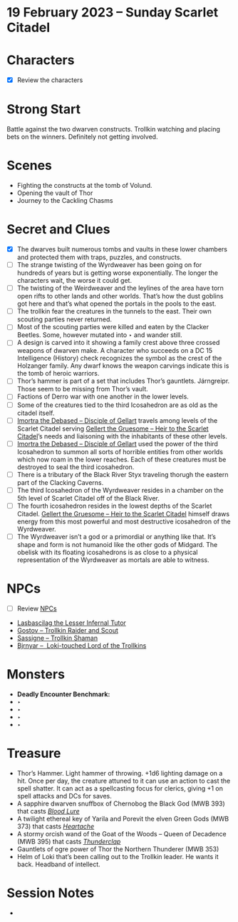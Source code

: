 # 19 February 2023 – Sunday Scarlet Citadel

# Characters

- [x]  Review the characters

# Strong Start

Battle against the two dwarven constructs. Trollkin watching and placing bets on the winners. Definitely not getting involved.

# Scenes

- Fighting the constructs at the tomb of Volund.
- Opening the vault of Thor
- Journey to the Cackling Chasms

# Secret and Clues

- [x]  The dwarves built numerous tombs and vaults in these lower chambers and protected them with traps, puzzles, and constructs.
- [ ]  The strange twisting of the Wyrdweaver has been going on for hundreds of years but is getting worse exponentially. The longer the characters wait, the worse it could get.
- [ ]  The twisting of the Weirdweaver and the leylines of the area have torn open rifts to other lands and other worlds. That’s how the dust goblins got here and that’s what opened the portals in the pools to the east.
- [ ]  The trollkin fear the creatures in the tunnels to the east. Their own scouting parties never returned.
- [ ]  Most of the scouting parties were killed and eaten by the Clacker Beetles. Some, however mutated into ‣ and wander still.
- [ ]  A design is carved into it showing a family crest above three crossed weapons of dwarven make. A character who succeeds on a DC 15 Intelligence (History) check recognizes the symbol as the crest of the Holzanger family. Any dwarf knows the weapon carvings indicate this is the tomb of heroic warriors.
- [ ]  Thor’s hammer is part of a set that includes Thor’s gauntlets. Járngreipr. Those seem to be missing from Thor’s vault.
- [ ]  Factions of Derro war with one another in the lower levels.
- [ ]  Some of the creatures tied to the third Icosahedron are as old as the citadel itself.
- [ ]  [Imortra the Debased – Disciple of Gellart](../Scarlet%20Citadel%20Database%206f1cc6531b5c4188a2e5f54716002c2a/Imortra%20the%20Debased%20%E2%80%93%20Disciple%20of%20Gellart%200ca3a3bfcc6a4585b92d529b81cf1bf5.md) travels among levels of the Scarlet Citadel serving [Gellert the Gruesome – Heir to the Scarlet Citadel](../Scarlet%20Citadel%20Database%206f1cc6531b5c4188a2e5f54716002c2a/Gellert%20the%20Gruesome%20%E2%80%93%20Heir%20to%20the%20Scarlet%20Citadel%20e9ddcae96bc34534819aa6e31472d690.md)’s needs and liaisoning with the inhabitants of these other levels.
- [ ]  [Imortra the Debased – Disciple of Gellart](../Scarlet%20Citadel%20Database%206f1cc6531b5c4188a2e5f54716002c2a/Imortra%20the%20Debased%20%E2%80%93%20Disciple%20of%20Gellart%200ca3a3bfcc6a4585b92d529b81cf1bf5.md) used the power of the third Icosahedron to summon all sorts of horrible entities from other worlds which now roam in the lower reaches. Each of these creatures must be destroyed to seal the third icosahedron.
- [ ]  There is a tributary of the Black River Styx traveling thorugh the eastern part of the Clacking Caverns.
- [ ]  The third Icosahedron of the Wyrdweaver resides in a chamber on the 5th level of Scarlet Citadel off of the Black River.
- [ ]  The fourth icosahedron resides in the lowest depths of the Scarlet Citadel. [Gellert the Gruesome – Heir to the Scarlet Citadel](../Scarlet%20Citadel%20Database%206f1cc6531b5c4188a2e5f54716002c2a/Gellert%20the%20Gruesome%20%E2%80%93%20Heir%20to%20the%20Scarlet%20Citadel%20e9ddcae96bc34534819aa6e31472d690.md) himself draws energy from this most powerful and most destructive icosahedron of the Wyrdweaver.
- [ ]  The Wyrdweaver isn’t a god or a primordial or anything like that. It’s shape and form is not humanoid like the other gods of Midgard. The obelisk with its floating icosahedrons is as close to a physical representation of the Wyrdweaver as mortals are able to witness.

# NPCs

- [ ]  Review [NPCs](../NPCs%203a056a3480f94ebf8ee4ea772924b869.md)
- [Lasbascilag the Lesser Infernal Tutor](../Scarlet%20Citadel%20Database%206f1cc6531b5c4188a2e5f54716002c2a/Lasbascilag%20the%20Lesser%20Infernal%20Tutor%207cd37705079e4f3b8731d922b8382de4.md)
- [Gostov – Trollkin Raider and Scout](../Scarlet%20Citadel%20Database%206f1cc6531b5c4188a2e5f54716002c2a/Gostov%20%E2%80%93%20Trollkin%20Raider%20and%20Scout%2015b96b460d3042e2a77c9773b0a26d33.md)
- [Sassigne – Trollkin Shaman](../Scarlet%20Citadel%20Database%206f1cc6531b5c4188a2e5f54716002c2a/Sassigne%20%E2%80%93%20Trollkin%20Shaman%201f7ed4833c7e4ba4b51b8f7c74e86973.md)
- [Bjrnyar –  Loki-touched Lord of the Trollkins](../Scarlet%20Citadel%20Database%206f1cc6531b5c4188a2e5f54716002c2a/Bjrnyar%20%E2%80%93%20Loki-touched%20Lord%20of%20the%20Trollkins%20ecf5594de8b94899b2bd1b59b560e84b.md)

# Monsters

- **Deadly Encounter Benchmark:**
- ‣
- ‣
- ‣
- ‣

# Treasure

- Thor’s Hammer. Light hammer of throwing. +1d6 lighting damage on a hit. Once per day, the creature attuned to it can use an action to cast the spell shatter. It can act as a spellcasting focus for clerics, giving +1 on spell attacks and DCs for saves.
- A sapphire dwarven snuffbox of Chernobog the Black God (MWB 393) that casts *[Blood Lure](http://kpogl.wikidot.com//spell:blood-lure)*
- A twilight ethereal key of Yarila and Porevit the elven Green Gods (MWB 373) that casts *[Heartache](http://kpogl.wikidot.com//spell:heartache)*
- A stormy orcish wand of the Goat of the Woods – Queen of Decadence (MWB 395) that casts *[Thunderclap](http://kpogl.wikidot.com//spell:thunderclap)*
- Gauntlets of ogre power of Thor the Northern Thunderer (MWB 353)
- Helm of Loki that’s been calling out to the Trollkin leader. He wants it back. Headband of intellect.

# Session Notes

-